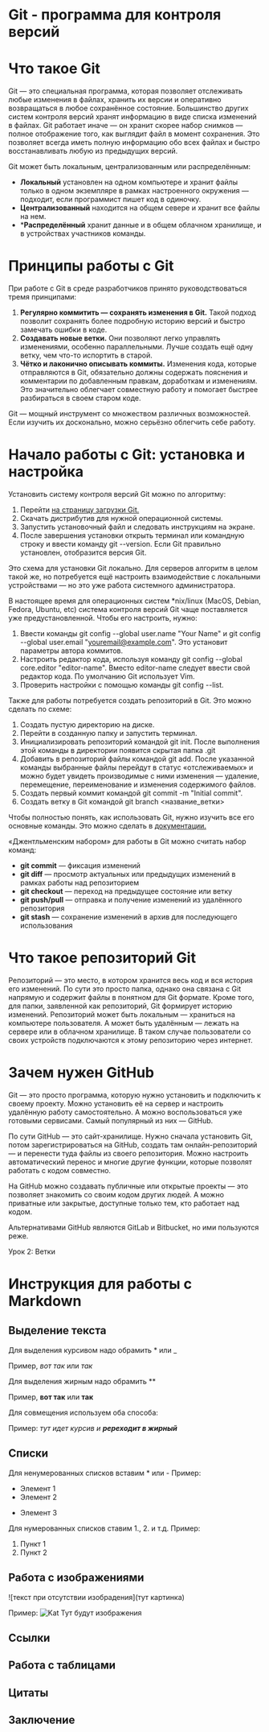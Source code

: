 # Git - программа для контроля версий

# Что такое Git
Git — это специальная программа, которая позволяет отслеживать любые изменения в файлах, хранить их версии и оперативно возвращаться в любое сохранённое состояние.
Большинство других систем контроля версий хранят информацию в виде списка изменений в файлах. Git работает иначе — он хранит скорее набор снимков — полное отображение того, как выглядит файл в момент сохранения. Это позволяет всегда иметь полную информацию обо всех файлах и быстро восстанавливать любую из предыдущих версий.

Git может быть локальным, централизованным или распределённым:

* **Локальный** установлен на одном компьютере и хранит файлы только в одном экземпляре в рамках настроенного окружения — подходит, если программист пишет код в одиночку.
* **Централизованный** находится на общем севере и хранит все файлы на нем.
* ***Распределённый** хранит данные и в общем облачном хранилище, и в устройствах участников команды.

# Принципы работы с Git

При работе с Git в среде разработчиков принято руководствоваться тремя принципами:

1. **Регулярно коммитить ― сохранять изменения в Git.** Такой подход позволит сохранять более подробную историю версий и быстро замечать ошибки в коде.
2. **Создавать новые ветки.** Они позволяют легко управлять изменениями, особенно параллельными. Лучше создать ещё одну ветку, чем что-то испортить в старой.
3. **Чётко и лаконично описывать коммиты.** Изменения кода, которые отправляются в Git, обязательно должны содержать пояснения и комментарии по добавленным правкам, доработкам и изменениям. Это значительно облегчает совместную работу и помогает быстрее разбираться в своем старом коде.

Git — мощный инструмент со множеством различных возможностей. Если изучить их досконально, можно серьёзно облегчить себе работу.
# Начало работы с Git: установка и настройка
Установить систему контроля версий Git можно по алгоритму:
1.	Перейти [на страницу загрузки Git.](https://git-scm.com/downloads)
2.	Скачать дистрибутив для нужной операционной системы.
3.	Запустить установочный файл и следовать инструкциям на экране.
4.	После завершения установки открыть терминал или командную строку и ввести команду git --version. Если Git правильно установлен, отобразится версия Git.

Это схема для установки Git локально. Для серверов алгоритм в целом такой же, но потребуется ещё настроить взаимодействие с локальными устройствами — но это уже работа системного администратора.

В настоящее время для операционных систем *nix/linux (MacOS, Debian, Fedora, Ubuntu, etc) система контроля версий Git чаще поставляется уже предустановленной.
Чтобы его настроить, нужно:

1.	Ввести команды  git config --global user.name "Your Name" и git config --global user.email "youremail@example.com". Это установит параметры автора коммитов.
2.	Настроить редактор кода, используя команду git config --global core.editor "editor-name". Вместо editor-name следует ввести свой редактор кода. По умолчанию Git использует Vim.
3.	Проверить настройки с помощью команды git config --list.

Также для работы потребуется создать репозиторий в Git. Это можно сделать по схеме:

1.	Создать пустую директорию на диске.
2.	Перейти в созданную папку и запустить терминал.
3.	Инициализировать репозиторий командой git init. После выполнения этой команды в директории появится скрытая папка .git
4.	Добавить в репозиторий файлы командой git add. После указанной команды выбранные файлы перейдут в статус «отслеживаемых» и можно будет увидеть производимые с ними изменения ― удаление, перемещение, переименование и изменения содержимого файлов.
5.	Создать первый коммит командой git commit -m "Initial commit".
6.	Создать ветку в Git командой git branch <название_ветки>

Чтобы полностью понять, как использовать Git, нужно изучить все его основные команды. Это можно сделать в [документации.](https://git-scm.com/book/ru/v2)

«Джентльменским набором» для работы в Git можно считать набор команд:

* **git commit** — фиксация изменений
* **git diff** — просмотр актуальных или предыдущих изменений в рамках работы над репозиторием
* **git checkout** — переход на предыдущее состояние или ветку
* **git push/pull** — отправка и получение изменений из удалённого репозитория
* **git stash** — сохранение изменений в архив для последующего использования
# Что такое репозиторий Git
Репозиторий — это место, в котором хранится весь код и вся история его изменений. По сути это просто папка, однако она связана с Git напрямую и содержит файлы в понятном для Git формате. Кроме того, для папки, заявленной как репозиторий, Git формирует историю изменений.
Репозиторий может быть локальным ― храниться на компьютере пользователя. А может быть удалённым — лежать на сервере или в облачном хранилище. В таком случае пользователи со своих устройств подключаются к этому репозиторию через интернет.

# Зачем нужен GitHub
Git — это просто программа, которую нужно установить и подключить к своему проекту. Можно установить её на сервер и настроить удалённую работу самостоятельно. А можно воспользоваться уже готовыми сервисами. Самый популярный из них — GitHub.

По сути GitHub — это сайт-хранилище. Нужно сначала установить Git, потом зарегистрироваться на GitHub, создать там онлайн-репозиторий — и перенести туда файлы из своего репозитория. Можно настроить автоматический перенос и многие другие функции, которые позволят работать с кодом совместно.

На GitHub можно создавать публичные или открытые проекты — это позволяет знакомить со своим кодом других людей. А можно приватные или закрытые, доступные только тем, кто работает над кодом.

Альтернативами GitHub являются GitLab и Bitbucket, но ими пользуются реже.

Урок 2: Ветки

# Инструкция для работы с Markdown

## Выделение текста

Для выделения курсивом надо обрамить * или _

Пример, *вот так* или _так_

Для выделения жирным надо обрамить **

Пример, **вот так** или __так__

Для совмещения используем оба способа:

Пример: _тут идет курсив и **ререходит в жирный**_

## Списки

Для ненумерованных списков вставим * или -
Пример:
* Элемент 1
* Элемент 2
- Элемент 3

Для нумерованных списков ставим 1., 2. и т.д.
Пример:

1. Пункт 1
2. Пункт 2

## Работа с изображениями

![текст при отсутствии изобрадения](тут картинка)

Пример:
![Kat](kotikov.jpg)
Тут будут изображения


## Ссылки

## Работа с таблицами

## Цитаты

## Заключение